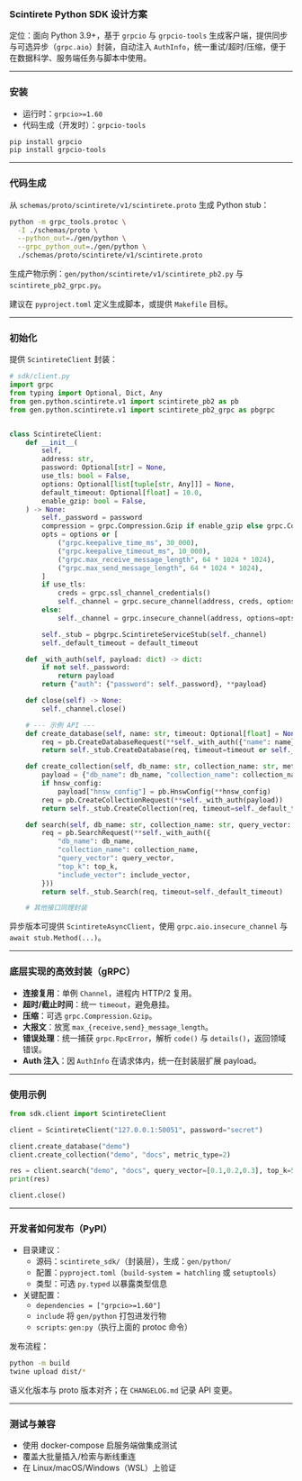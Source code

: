 ### Scintirete Python SDK 设计方案

定位：面向 Python 3.9+，基于 `grpcio` 与 `grpcio-tools` 生成客户端，提供同步与可选异步（`grpc.aio`）封装，自动注入 `AuthInfo`，统一重试/超时/压缩，便于在数据科学、服务端任务与脚本中使用。

---

### 安装

- 运行时：`grpcio>=1.60`
- 代码生成（开发时）：`grpcio-tools`

```bash
pip install grpcio
pip install grpcio-tools
```

---

### 代码生成

从 `schemas/proto/scintirete/v1/scintirete.proto` 生成 Python stub：

```bash
python -m grpc_tools.protoc \
  -I ./schemas/proto \
  --python_out=./gen/python \
  --grpc_python_out=./gen/python \
  ./schemas/proto/scintirete/v1/scintirete.proto
```

生成产物示例：`gen/python/scintirete/v1/scintirete_pb2.py` 与 `scintirete_pb2_grpc.py`。

建议在 `pyproject.toml` 定义生成脚本，或提供 `Makefile` 目标。

---

### 初始化

提供 `ScintireteClient` 封装：

```python
# sdk/client.py
import grpc
from typing import Optional, Dict, Any
from gen.python.scintirete.v1 import scintirete_pb2 as pb
from gen.python.scintirete.v1 import scintirete_pb2_grpc as pbgrpc


class ScintireteClient:
    def __init__(
        self,
        address: str,
        password: Optional[str] = None,
        use_tls: bool = False,
        options: Optional[list[tuple[str, Any]]] = None,
        default_timeout: Optional[float] = 10.0,
        enable_gzip: bool = False,
    ) -> None:
        self._password = password
        compression = grpc.Compression.Gzip if enable_gzip else grpc.Compression.NoCompression
        opts = options or [
            ("grpc.keepalive_time_ms", 30_000),
            ("grpc.keepalive_timeout_ms", 10_000),
            ("grpc.max_receive_message_length", 64 * 1024 * 1024),
            ("grpc.max_send_message_length", 64 * 1024 * 1024),
        ]
        if use_tls:
            creds = grpc.ssl_channel_credentials()
            self._channel = grpc.secure_channel(address, creds, options=opts, compression=compression)
        else:
            self._channel = grpc.insecure_channel(address, options=opts, compression=compression)

        self._stub = pbgrpc.ScintireteServiceStub(self._channel)
        self._default_timeout = default_timeout

    def _with_auth(self, payload: dict) -> dict:
        if not self._password:
            return payload
        return {"auth": {"password": self._password}, **payload}

    def close(self) -> None:
        self._channel.close()

    # --- 示例 API ---
    def create_database(self, name: str, timeout: Optional[float] = None):
        req = pb.CreateDatabaseRequest(**self._with_auth({"name": name}))
        return self._stub.CreateDatabase(req, timeout=timeout or self._default_timeout)

    def create_collection(self, db_name: str, collection_name: str, metric_type: int, hnsw_config: Optional[dict] = None):
        payload = {"db_name": db_name, "collection_name": collection_name, "metric_type": metric_type}
        if hnsw_config:
            payload["hnsw_config"] = pb.HnswConfig(**hnsw_config)
        req = pb.CreateCollectionRequest(**self._with_auth(payload))
        return self._stub.CreateCollection(req, timeout=self._default_timeout)

    def search(self, db_name: str, collection_name: str, query_vector: list[float], top_k: int, include_vector: bool = False):
        req = pb.SearchRequest(**self._with_auth({
            "db_name": db_name,
            "collection_name": collection_name,
            "query_vector": query_vector,
            "top_k": top_k,
            "include_vector": include_vector,
        }))
        return self._stub.Search(req, timeout=self._default_timeout)

    # 其他接口同理封装
```

异步版本可提供 `ScintireteAsyncClient`，使用 `grpc.aio.insecure_channel` 与 `await stub.Method(...)`。

---

### 底层实现的高效封装（gRPC）

- **连接复用**：单例 `Channel`，进程内 HTTP/2 复用。
- **超时/截止时间**：统一 `timeout`，避免悬挂。
- **压缩**：可选 `grpc.Compression.Gzip`。
- **大报文**：放宽 `max_{receive,send}_message_length`。
- **错误处理**：统一捕获 `grpc.RpcError`，解析 `code()` 与 `details()`，返回领域错误。
- **Auth 注入**：因 `AuthInfo` 在请求体内，统一在封装层扩展 payload。

---

### 使用示例

```python
from sdk.client import ScintireteClient

client = ScintireteClient("127.0.0.1:50051", password="secret")

client.create_database("demo")
client.create_collection("demo", "docs", metric_type=2)

res = client.search("demo", "docs", query_vector=[0.1,0.2,0.3], top_k=5, include_vector=True)
print(res)

client.close()
```

---

### 开发者如何发布（PyPI）

- 目录建议：
  - 源码：`scintirete_sdk/`（封装层），生成：`gen/python/`
  - 配置：`pyproject.toml`（`build-system = hatchling` 或 `setuptools`）
  - 类型：可选 `py.typed` 以暴露类型信息
- 关键配置：
  - `dependencies = ["grpcio>=1.60"]`
  - `include` 将 `gen/python` 打包进发行物
  - `scripts`: `gen:py`（执行上面的 protoc 命令）

发布流程：

```bash
python -m build
twine upload dist/*
```

语义化版本与 proto 版本对齐；在 `CHANGELOG.md` 记录 API 变更。

---

### 测试与兼容

- 使用 docker-compose 启服务端做集成测试
- 覆盖大批量插入/检索与断线重连
- 在 Linux/macOS/Windows（WSL）上验证


